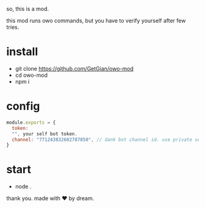 so, this is a mod.

this mod runs owo commands, but you have to verify yourself after few tries.

# install
+ git clone https://github.com/GetGian/owo-mod
+ cd owo-mod
+ npm i

# config
```js
module.exports = {
  token:
  "", your self bot token.
  channel: "771243832602787850", // dank bot channel id. use private server as some people tend to get jealous easily and report you.
}
```

# start
+ node .


thank you.
made with ♥ by dream.
